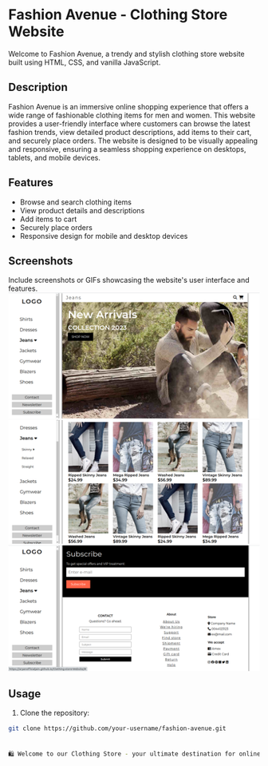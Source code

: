 # Fashion Avenue - Clothing Store Website

Welcome to Fashion Avenue, a trendy and stylish clothing store website built using HTML, CSS, and vanilla JavaScript.

## Description

Fashion Avenue is an immersive online shopping experience that offers a wide range of fashionable clothing items for men and women. This website provides a user-friendly interface where customers can browse the latest fashion trends, view detailed product descriptions, add items to their cart, and securely place orders. The website is designed to be visually appealing and responsive, ensuring a seamless shopping experience on desktops, tablets, and mobile devices.

## Features

- Browse and search clothing items
- View product details and descriptions
- Add items to cart
- Securely place orders
- Responsive design for mobile and desktop devices

## Screenshots

Include screenshots or GIFs showcasing the website's user interface and features.
![Card-section of Website](screenshot/header.png)
![Card-section of Website](screenshot/card-section.png)
![Card-section of Website](screenshot/footer-section.png)


## Usage

1. Clone the repository:

```bash
git clone https://github.com/your-username/fashion-avenue.git


🛍️ Welcome to our Clothing Store - your ultimate destination for online shopping and fashion inspiration! Our stylish clothing website is meticulously crafted using HTML, CSS, and the art of web development. Experience the thrill of browsing through a vast collection of trendy apparel, hand-picked for fashion enthusiasts like you. With a responsive design, our website ensures a seamless and visually captivating experience across all devices. Whether you're a clothing retailer or a fashion-forward individual, this project serves as the perfect foundation to showcase your passion for style. Embark on this exciting web development project and create your very own virtual clothing boutique. Let's make a fashionable mark on the digital runway together! 💃👗👔
